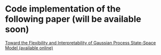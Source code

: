 # Code implementation of the following paper (will be available soon)

[Toward the Flexibility and Interpretability of Gaussian Process State-Space Model (available online)](https://arxiv.org/abs/2301.08843)
